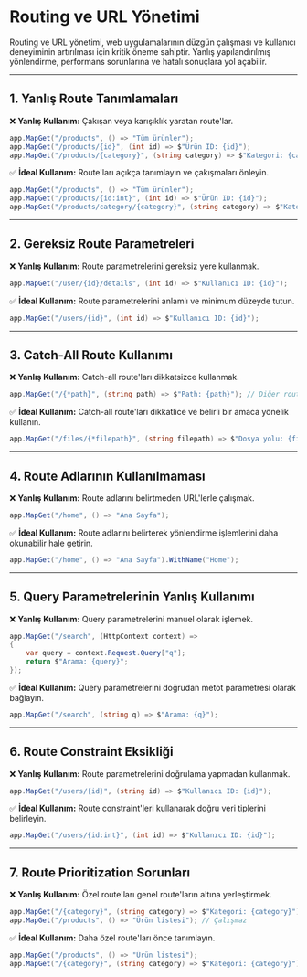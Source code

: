 # Routing ve URL Yönetimi

Routing ve URL yönetimi, web uygulamalarının düzgün çalışması ve kullanıcı deneyiminin artırılması için kritik öneme sahiptir. Yanlış yapılandırılmış yönlendirme, performans sorunlarına ve hatalı sonuçlara yol açabilir.

---

## 1. Yanlış Route Tanımlamaları

❌ **Yanlış Kullanım:** Çakışan veya karışıklık yaratan route'lar.

```csharp
app.MapGet("/products", () => "Tüm ürünler");
app.MapGet("/products/{id}", (int id) => $"Ürün ID: {id}");
app.MapGet("/products/{category}", (string category) => $"Kategori: {category}"); // Çakışma
```

✅ **İdeal Kullanım:** Route'ları açıkça tanımlayın ve çakışmaları önleyin.

```csharp
app.MapGet("/products", () => "Tüm ürünler");
app.MapGet("/products/{id:int}", (int id) => $"Ürün ID: {id}");
app.MapGet("/products/category/{category}", (string category) => $"Kategori: {category}");
```

---

## 2. Gereksiz Route Parametreleri

❌ **Yanlış Kullanım:** Route parametrelerini gereksiz yere kullanmak.

```csharp
app.MapGet("/user/{id}/details", (int id) => $"Kullanıcı ID: {id}");
```

✅ **İdeal Kullanım:** Route parametrelerini anlamlı ve minimum düzeyde tutun.

```csharp
app.MapGet("/users/{id}", (int id) => $"Kullanıcı ID: {id}");
```

---

## 3. Catch-All Route Kullanımı

❌ **Yanlış Kullanım:** Catch-all route'ları dikkatsizce kullanmak.

```csharp
app.MapGet("/{*path}", (string path) => $"Path: {path}"); // Diğer route'ları engelleyebilir
```

✅ **İdeal Kullanım:** Catch-all route'ları dikkatlice ve belirli bir amaca yönelik kullanın.

```csharp
app.MapGet("/files/{*filepath}", (string filepath) => $"Dosya yolu: {filepath}");
```

---

## 4. Route Adlarının Kullanılmaması

❌ **Yanlış Kullanım:** Route adlarını belirtmeden URL'lerle çalışmak.

```csharp
app.MapGet("/home", () => "Ana Sayfa");
```

✅ **İdeal Kullanım:** Route adlarını belirterek yönlendirme işlemlerini daha okunabilir hale getirin.

```csharp
app.MapGet("/home", () => "Ana Sayfa").WithName("Home");
```

---

## 5. Query Parametrelerinin Yanlış Kullanımı

❌ **Yanlış Kullanım:** Query parametrelerini manuel olarak işlemek.

```csharp
app.MapGet("/search", (HttpContext context) =>
{
    var query = context.Request.Query["q"];
    return $"Arama: {query}";
});
```

✅ **İdeal Kullanım:** Query parametrelerini doğrudan metot parametresi olarak bağlayın.

```csharp
app.MapGet("/search", (string q) => $"Arama: {q}");
```

---

## 6. Route Constraint Eksikliği

❌ **Yanlış Kullanım:** Route parametrelerini doğrulama yapmadan kullanmak.

```csharp
app.MapGet("/users/{id}", (string id) => $"Kullanıcı ID: {id}");
```

✅ **İdeal Kullanım:** Route constraint'leri kullanarak doğru veri tiplerini belirleyin.

```csharp
app.MapGet("/users/{id:int}", (int id) => $"Kullanıcı ID: {id}");
```

---

## 7. Route Prioritization Sorunları

❌ **Yanlış Kullanım:** Özel route'ları genel route'ların altına yerleştirmek.

```csharp
app.MapGet("/{category}", (string category) => $"Kategori: {category}");
app.MapGet("/products", () => "Ürün listesi"); // Çalışmaz
```

✅ **İdeal Kullanım:** Daha özel route'ları önce tanımlayın.

```csharp
app.MapGet("/products", () => "Ürün listesi");
app.MapGet("/{category}", (string category) => $"Kategori: {category}");
```